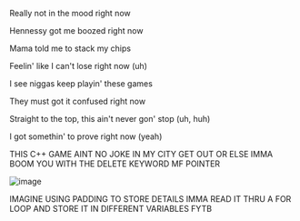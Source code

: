 Really not in the mood right now

Hennessy got me boozed right now

Mama told me to stack my chips

Feelin' like I can't lose right now (uh)

I see niggas keep playin' these games

They must got it confused right now

Straight to the top, this ain't never gon' stop (uh, huh)

I got somethin' to prove right now (yeah)


THIS C++ GAME AINT NO JOKE IN MY CITY GET OUT OR ELSE IMMA BOOM YOU WITH THE DELETE KEYWORD MF POINTER

![image](https://github.com/matehashtag1337/matehashtag1337/assets/104621347/f84b1b68-2b35-47fe-ba0b-91de434ab5e5)

IMAGINE USING PADDING TO STORE DETAILS IMMA READ IT THRU A FOR LOOP AND STORE IT IN DIFFERENT VARIABLES FYTB
